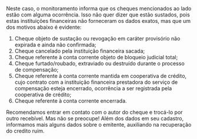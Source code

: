 Neste caso, o monitoramento informa que os cheques mencionados ao lado estão com alguma
ocorrência. Isso não quer dizer que estão sustados, pois estas instituições financeiras não
forneceram os dados exatos, mas que um dos motivos abaixo é evidente:

1. Cheque objeto de sustação ou revogação em caráter provisório não expirada e ainda não confirmada;
2. Cheque cancelado pela instituição financeira sacada;
3. Cheque referente à conta corrente objeto de bloqueio judicial total; 
4. Cheque furtado/roubado, extraviado ou destruído durante o processo de compensação; 
5. Cheque referente à conta corrente mantida em cooperativa de crédito, cujo contrato com a instituição financeira prestadora do serviço de compensação esteja encerrado, ocorrência a ser registrada pela cooperativa de crédito; 
6. Cheque referente à conta corrente encerrada. 

Recomendamos entrar em contato com o autor do cheque e trocá-lo por outro recebível. Mas
não se preocupe! Além dos dados em seu cadastro, informamos mais alguns dados sobre o
emitente, auxiliando na recuperação do credito ruim.
